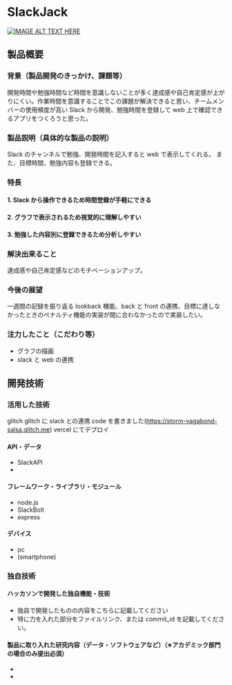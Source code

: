 # SlackJack

[![IMAGE ALT TEXT HERE](https://jphacks.com/wp-content/uploads/2023/07/JPHACKS2023_ogp.png)](https://youtu.be/r-rJG-_BIPg)

## 製品概要

### 背景（製品開発のきっかけ、課題等）

開発時間や勉強時間など時間を意識しないことが多く達成感や自己肯定感が上がりにくい。作業時間を意識することでこの課題が解決できると思い、チームメンバーの使用頻度が高い Slack から開発、勉強時間を登録して web 上で確認できるアプリをつくろうと思った。

### 製品説明（具体的な製品の説明）

Slack のチャンネルで勉強、開発時間を記入すると web で表示してくれる。
また、目標時間、勉強内容も登録できる。

### 特長

#### 1. Slack から操作できるため時間登録が手軽にできる

#### 2. グラフで表示されるため視覚的に理解しやすい

#### 3. 勉強した内容別に登録できるため分析しやすい

### 解決出来ること

達成感や自己肯定感などのモチベーションアップ。

### 今後の展望

一週間の記録を振り返る lookback 機能、back と front の連携、目標に達しなかったときのペナルティ機能の実装が間に合わなかったので実装したい。

### 注力したこと（こだわり等）

-   グラフの描画
-   slack と web の連携

## 開発技術

### 活用した技術

glitch
glitch に slack との連携 code を書きました(https://storm-vagabond-salsa.glitch.me)
vercel にてデプロイ

#### API・データ

-   SlackAPI
-

#### フレームワーク・ライブラリ・モジュール

-   node.js
-   SlackBolt
-   express

#### デバイス

-   pc
-   (smartphone)

### 独自技術

#### ハッカソンで開発した独自機能・技術

-   独自で開発したものの内容をこちらに記載してください
-   特に力を入れた部分をファイルリンク、または commit_id を記載してください。

#### 製品に取り入れた研究内容（データ・ソフトウェアなど）（※アカデミック部門の場合のみ提出必須）

-
-
